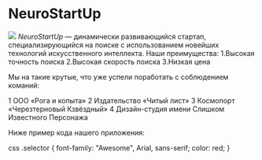 # NeuroStartUp
![](https://netology-code.github.io/git-homeworks/introduction/assets/logo.png)
*NeuroStartUp* — динамически развивающийся стартап, специализирующийся на поиске с использованием новейших технологий искусственного интеллекта.
Наши преимущества:
  1.Высокая точность поиска
  2.Высокая скорость поиска
  3.Низкая цена

  Мы на такие крутые, что уже успели поработать с соблюдением команий:

1 ООО «Рога и копыта»
2 Издательство «Читый лист»
3 Космопорт «Черезтерновый Кзвёздный»
4 Дизайн-студия имени Слишком Известного Персонажа

Ниже пример кода нашего приложения:

css
.selector {
  font-family: "Awesome", Arial, sans-serif;
  color: red;
}
</details>
